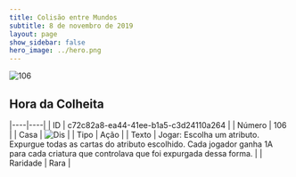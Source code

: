 ```yaml
---
title: Colisão entre Mundos
subtitle: 8 de novembro de 2019
layout: page
show_sidebar: false
hero_image: ../hero.png
---
```


![106](https://cdn.keyforgegame.com/media/card_front/pt/452_106_8G354VHGGMMF_pt.png)

## Hora da Colheita

|----|----|
| ID | c72c82a8-ea44-41ee-b1a5-c3d24110a264 |
| Número | 106 |
| Casa | ![Dis](https://archonarcana.com/images/thumb/e/e8/Dis.png/22px-Dis.png "Dis") |
| Tipo | Ação |
| Texto | Jogar: Escolha um atributo. Expurgue todas as cartas do atributo escolhido. Cada jogador ganha 1A para cada criatura que controlava que foi expurgada dessa forma. |
| Raridade | Rara |
